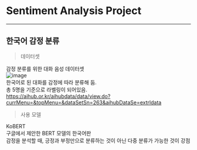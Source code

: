 #  Sentiment Analysis Project
___  



## 한국어 감정 분류
  
> 데이터셋  

감정 분류를 위한 대화 음성 데이터셋  
![image](https://github.com/mjkim0819/NI2L_STUDY/assets/108729047/42f52d40-b967-4bc8-9260-bf4ef82bee12)  
한국어로 된 대화를 감정에 따라 분류해 둠.  
총 5명을 기준으로 라벨링이 되어있음.  
https://aihub.or.kr/aihubdata/data/view.do?currMenu=&topMenu=&dataSetSn=263&aihubDataSe=extrldata  

> 사용 모델 

KoBERT  
구글에서 제안한 BERT 모델의 한국어판  
감정을 분석할 때, 긍정과 부정만으로 분류하는 것이 아닌 다중 분류가 가능한 것이 강점  

